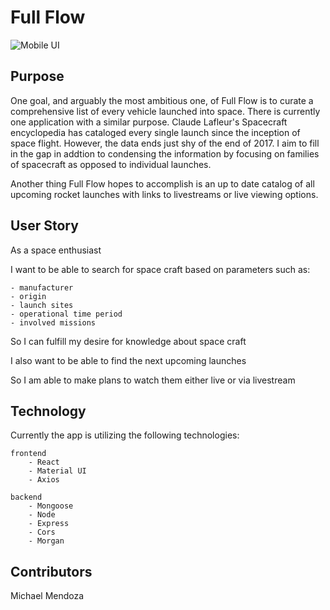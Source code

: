 # Full Flow
![Mobile UI](https://i.imgur.com/Qsl800Y.png)

## Purpose 

One goal, and arguably the most ambitious one, of Full Flow is to curate a comprehensive list of every vehicle launched into space. There is currently one application with a similar purpose. Claude Lafleur's Spacecraft encyclopedia has cataloged every single launch since the inception of space flight. However, the data ends just shy of the end of 2017. I aim to fill in the gap in addtion to condensing the information by focusing on families of spacecraft as opposed to individual launches.

Another thing Full Flow hopes to accomplish is an up to date catalog of all upcoming rocket launches with links to livestreams or live viewing options.

## User Story

As a space enthusiast 

I want to be able to search for space craft based on parameters such as:

    - manufacturer
    - origin
    - launch sites
    - operational time period
    - involved missions

So I can fulfill my desire for knowledge about space craft

I also want to be able to find the next upcoming launches 

So I am able to make plans to watch them either live or via livestream

## Technology

Currently the app is utilizing the following technologies:

    frontend
        - React
        - Material UI
        - Axios
    
    backend
        - Mongoose
        - Node
        - Express
        - Cors
        - Morgan

## Contributors

Michael Mendoza
